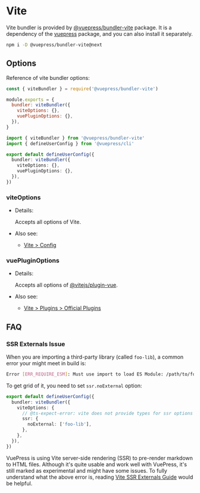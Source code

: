 # Vite

<NpmBadge package="@vuepress/bundler-vite" />

Vite bundler is provided by [@vuepress/bundler-vite](https://www.npmjs.com/package/@vuepress/bundler-vite) package. It is a dependency of the [vuepress](https://www.npmjs.com/package/vuepress) package, and you can also install it separately.

```bash
npm i -D @vuepress/bundler-vite@next
```

## Options

Reference of vite bundler options:

<CodeGroup>
  <CodeGroupItem title="JS" active>

```js
const { viteBundler } = require('@vuepress/bundler-vite')

module.exports = {
  bundler: viteBundler({
    viteOptions: {},
    vuePluginOptions: {},
  }),
}
```

  </CodeGroupItem>

  <CodeGroupItem title="TS">

```ts
import { viteBundler } from '@vuepress/bundler-vite'
import { defineUserConfig } from '@vuepress/cli'

export default defineUserConfig({
  bundler: viteBundler({
    viteOptions: {},
    vuePluginOptions: {},
  }),
})
```

  </CodeGroupItem>
</CodeGroup>

### viteOptions

- Details:

  Accepts all options of Vite.

- Also see:
  - [Vite > Config](https://vitejs.dev/config/)

### vuePluginOptions

- Details:

  Accepts all options of [@vitejs/plugin-vue](https://www.npmjs.com/package/@vitejs/plugin-vue).

- Also see:
  - [Vite > Plugins > Official Plugins](https://vitejs.dev/plugins/#vitejs-plugin-vue)

## FAQ

### SSR Externals Issue

When you are importing a third-party library (called `foo-lib`), a common error your might meet in build is:

```sh
Error [ERR_REQUIRE_ESM]: Must use import to load ES Module: /path/to/foo-lib
```

To get grid of it, you need to set `ssr.noExternal` option:

```ts
export default defineUserConfig({
  bundler: viteBundler({
    viteOptions: {
      // @ts-expect-error: vite does not provide types for ssr options yet
      ssr: {
        noExternal: ['foo-lib'],
      },
    },
  }),
})
```

VuePress is using Vite server-side rendering (SSR) to pre-render markdown to HTML files. Although it's quite usable and work well with VuePress, it's still marked as experimental and might have some issues. To fully understand what the above error is, reading [Vite SSR Externals Guide](https://vitejs.dev/guide/ssr.html#ssr-externals) would be helpful.
